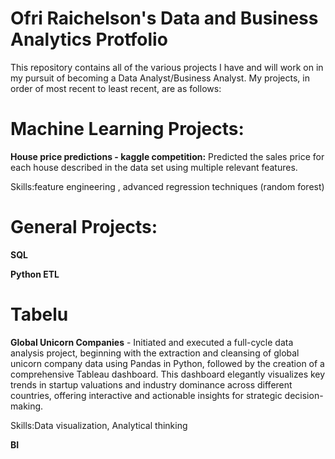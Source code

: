 # Ofri Raichelson's Data and Business Analytics Protfolio
This repository contains all of the various projects I have and will work on in my pursuit of becoming a Data Analyst/Business Analyst. My projects, in order of most recent to least recent, are as follows:
# Machine Learning Projects:

**House price predictions - kaggle competition:** Predicted the sales price for each house described in the data set using multiple relevant features.

Skills:feature engineering , advanced regression techniques (random forest)


# General Projects:
**SQL**

**Python ETL**

# Tabelu 

**Global Unicorn Companies** - Initiated and executed a full-cycle data analysis project, beginning with the extraction and cleansing of global unicorn company data using Pandas in Python, followed by the creation of a comprehensive Tableau dashboard. This dashboard elegantly visualizes key trends in startup valuations and industry dominance across different countries, offering interactive and actionable insights for strategic decision-making.

Skills:Data visualization, Analytical thinking


**BI**



